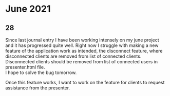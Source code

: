 # June 2021

## 28

Since last journal entry I have been working intensely on my june project and it has progressed quite well. Right now I struggle with making a new feature of the application work as intended, the disconnect feature, where disconnected clients are removed from list of connected clients. Disconnected clients should be removed from list of connected users in presenter.html file.   
I hope to solve the bug tomorrow.

Once this feature works, I want to work on the feature for clients to request assistance from the presenter.